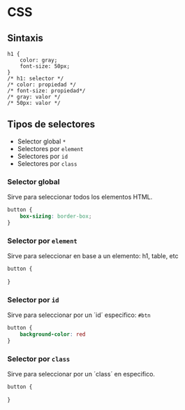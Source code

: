 # CSS

## Sintaxis 

```
h1 {
    color: gray;
    font-size: 50px;
}
/* h1: selector */
/* color: propiedad */
/* font-size: propiedad*/
/* gray: valor */
/* 50px: valor */
```

## Tipos de selectores

- Selector global `*`
- Selectores por `element`
- Selectores por `id`
- Selectores por `class`

### Selector global

Sirve para seleccionar todos los elementos HTML.

```css
button {
    box-sizing: border-box;
}
```

### Selector por `element`

Sirve para seleccionar en base a un elemento: h1, table, etc

```css
button {
    
}
```

### Selector por `id`

Sirve para seleccionar por un ´id´ especifico: `#btn`

```css
button {
    background-color: red
}
```

### Selector por `class`

Sirve para seleccionar por un ´class´ en especifico. 

```css
button {
    
}
```